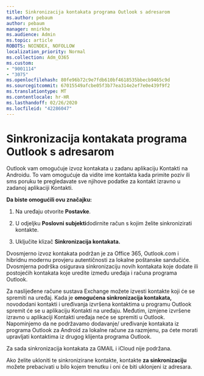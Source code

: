 ```yaml
---
title: Sinkronizacija kontakata programa Outlook s adresarom
ms.author: pebaum
author: pebaum
manager: mnirkhe
ms.audience: Admin
ms.topic: article
ROBOTS: NOINDEX, NOFOLLOW
localization_priority: Normal
ms.collection: Adm_O365
ms.custom:
- "9001114"
- "3075"
ms.openlocfilehash: 80fe96b72c9e7fdb610bf4618535bbecb9465c9d
ms.sourcegitcommit: 67015549afcbe05f3b77ea314e2ef7e0e439f9f2
ms.translationtype: MT
ms.contentlocale: hr-HR
ms.lasthandoff: 02/26/2020
ms.locfileid: "42286047"
---
```

# <a name="sync-my-outlook-contacts-to-my-address-book"></a>Sinkronizacija kontakata programa Outlook s adresarom

Outlook vam omogućuje izvoz kontakata u zadanu aplikaciju Kontakti na Androidu. To vam omogućuje da vidite ime kontakta kada primite poziv ili sms poruku te pregledavate sve njihove podatke za kontakt izravno u zadanoj aplikaciji Kontakti.
 
**Da biste omogućili ovu značajku:**
 
1. Na uređaju otvorite **Postavke**.

2. U odjeljku **Poslovni subjekti**dodirnite račun s kojim želite sinkronizirati kontakte.

3. Uključite klizač **Sinkronizacija kontakata.**
 
Dvosmjerno izvoz kontakata podržan je za Office 365, Outlook.com i hibridnu modernu provjeru autentičnosti za lokalne poštanske sandučiće. Dvosmjerna podrška osigurava sinkronizaciju novih kontakata koje dodate ili postojećih kontakata koje uredite između uređaja i računa programa Outlook.
 
Za naslijeđene račune sustava Exchange možete izvesti kontakte koji će se spremiti na uređaj. Kada je **omogućena sinkronizacija kontakata,** novododani kontakti i uređivanja izvršena kontaktima u programu Outlook spremit će se u aplikaciju Kontakti na uređaju. Međutim, izmjene izvršene izravno u aplikaciji Kontakti uređaja neće se spremiti u Outlook. Napominjemo da ne podržavamo dodavanje/ uređivanje kontakata iz programa Outlook za Android za lokalne račune za razmjenu, pa ćete morati upravljati kontaktima iz drugog klijenta programa Outlook.
 
Za sada sinkronizacija kontakata za GMAIL i iCloud nije podržana.
 
Ako želite ukloniti te sinkronizirane kontakte, kontakte **za sinkronizaciju** možete prebacivati u bilo kojem trenutku i oni će biti uklonjeni iz adresara.
